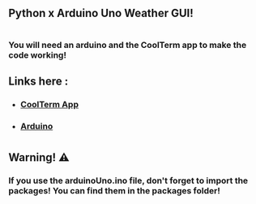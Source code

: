 ## **Python x Arduino Uno Weather GUI!**
#
### **You will need an arduino and the CoolTerm app to make the code working!**

## Links here :

- ### [CoolTerm App](http://freeware.the-meiers.org/)

- ### [Arduino](https://www.arduino.cc/)

#
## Warning! ⚠
### If you use the arduinoUno.ino file, don't forget to import the packages! You can find them in the packages folder!